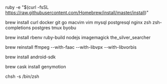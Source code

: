 ruby -e "$(curl -fsSL https://raw.githubusercontent.com/Homebrew/install/master/install)"

brew install curl docker git go macvim vim mysql postgresql nginx zsh zsh-completions postgres tmux byobu

brew install rbenv ruby-build nodejs imagemagick the_silver_searcher

brew reinstall ffmpeg --with-faac --with-libvpx --with-libvorbis

brew install android-sdk

brew cask install genymotion

chsh -s /bin/zsh

